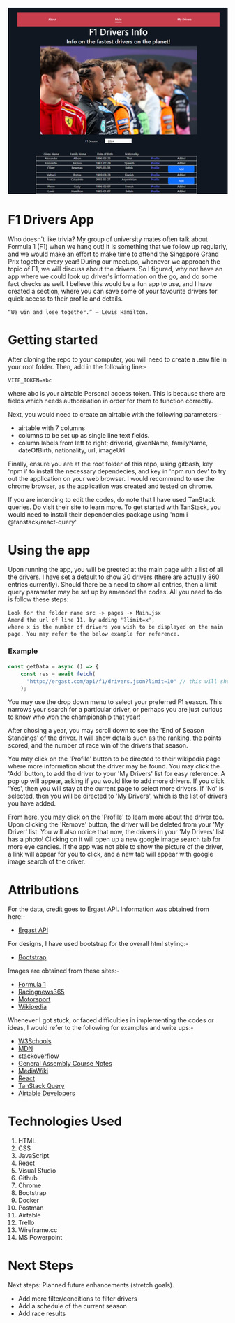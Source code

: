![app screenshot](F1_Driver_app_ss.png)

# F1 Drivers App

Who doesn't like trivia? My group of university mates often talk about Formula 1 (F1) when we hang out! It is something that we follow up regularly, and we would make an effort to make time to attend the Singapore Grand Prix together every year! During our meetups, whenever we approach the topic of F1, we will discuss about the drivers. So I figured, why not have an app where we could look up driver's information on the go, and do some fact checks as well. I believe this would be a fun app to use, and I have created a section, where you can save some of your favourite drivers for quick access to their profile and details.

```
“We win and lose together.” – Lewis Hamilton.
```

# Getting started

After cloning the repo to your computer, you will need to create a .env file in your root folder. Then, add in the following line:-

```
VITE_TOKEN=abc
```

where abc is your airtable Personal access token. This is because there are fields which needs authorisation in order for them to function correctly.

Next, you would need to create an airtable with the following parameters:-

- airtable with 7 columns
- columns to be set up as single line text fields.
- column labels from left to right; driverId, givenName, familyName, dateOfBirth, nationality, url, imageUrl

Finally, ensure you are at the root folder of this repo, using gitbash, key 'npm i' to install the necessary dependecies, and key in 'npm run dev' to try out the application on your web browser. I would recommend to use the chrome browser, as the application was created and tested on chrome.

If you are intending to edit the codes, do note that I have used TanStack queries. Do visit their site to learn more. To get started with TanStack, you would need to install their dependencies package using 'npm i @tanstack/react-query'

# Using the app

Upon running the app, you will be greeted at the main page with a list of all the drivers. I have set a default to show 30 drivers (there are actually 860 entries currently). Should there be a need to show all entries, then a limit query parameter may be set up by amended the codes. All you need to do is follow these steps:

```
Look for the folder name src -> pages -> Main.jsx
Amend the url of line 11, by adding '?limit=x',
where x is the number of drivers you wish to be displayed on the main page. You may refer to the below example for reference.
```

### Example

```javascript
const getData = async () => {
    const res = await fetch(
      "http://ergast.com/api/f1/drivers.json?limit=10" // this will show 10 drivers only at the main page
    );
```

You may use the drop down menu to select your preferred F1 season. This narrows your search for a particular driver, or perhaps you are just curious to know who won the championship that year!

After chosing a year, you may scroll down to see the 'End of Season Standings' of the driver. It will show details such as the ranking, the points scored, and the number of race win of the drivers that season.

You may click on the 'Profile' button to be directed to their wikipedia page where more information about the driver may be found. You may click the 'Add' button, to add the driver to your 'My Drivers' list for easy reference. A pop up will appear, asking if you would like to add more drivers. If you click 'Yes', then you will stay at the current page to select more drivers. If 'No' is selected, then you will be directed to 'My Drivers', which is the list of drivers you have added.

From here, you may click on the 'Profile' to learn more about the driver too. Upon clicking the 'Remove' button, the driver will be deleted from your 'My Driver' list. You will also notice that now, the drivers in your 'My Drivers' list has a photo! Clicking on it will open up a new google image search tab for more eye candies. If the app was not able to show the picture of the driver, a link will appear for you to click, and a new tab will appear with google image search of the driver.

# Attributions

For the data, credit goes to Ergast API. Information was obtained from here:-
- [Ergast API](https://documenter.getpostman.com/view/11586746/SztEa7bL#intro)

For designs, I have used bootstrap for the overall html styling:-

- [Bootstrap](https://getbootstrap.com/)

Images are obtained from these sites:-

- [Formula 1](https://www.formula1.com/en/latest/article/driver-of-the-day-2024.1I7A0iPl3nMaXyPIeFVFLZ)
- [Racingnews365](https://racingnews365.com/schedule-for-the-f1-2022-singapore-grand-prix)
- [Motorsport](https://www.motorsport.com/)
- [Wikipedia](https://en.wikipedia.org)

Whenever I got stuck, or faced difficulties in implementing the codes or ideas, I would refer to the following for examples and write ups:-

- [W3Schools](https://www.w3schools.com/)
- [MDN](https://developer.mozilla.org/en-US/)
- [stackoverflow](https://stackoverflow.com/)
- [General Assembly Course Notes](https://generalassemb.ly/)
- [MediaWiki](https://www.mediawiki.org/wiki/API:Query)
- [React](https://react.dev/learn)
- [TanStack Query](https://tanstack.com/query/latest)
- [Airtable Developers](https://airtable.com/developers)

# Technologies Used

1. HTML
1. CSS
1. JavaScript
1. React
1. Visual Studio
1. Github
1. Chrome
1. Bootstrap
1. Docker
1. Postman
1. Airtable
1. Trello
1. Wireframe.cc
1. MS Powerpoint

# Next Steps

Next steps: Planned future enhancements (stretch goals).

- Add more filter/conditions to filter drivers
- Add a schedule of the current season
- Add race results
